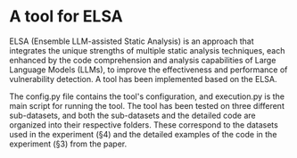 # A tool for ELSA
ELSA (Ensemble LLM-assisted Static Analysis) is an approach that integrates the unique strengths of multiple static analysis techniques, each enhanced by the code comprehension and analysis capabilities of Large Language Models (LLMs), to improve the effectiveness and performance of vulnerability detection.
A tool has been implemented based on the ELSA.

The config.py file contains the tool's configuration, and execution.py is the main script for running the tool. The tool has been tested on three different sub-datasets, and both the sub-datasets and the detailed code are organized into their respective folders. These correspond to the datasets used in the experiment (§4) and the detailed examples of the code in the experiment (§3) from the paper.
